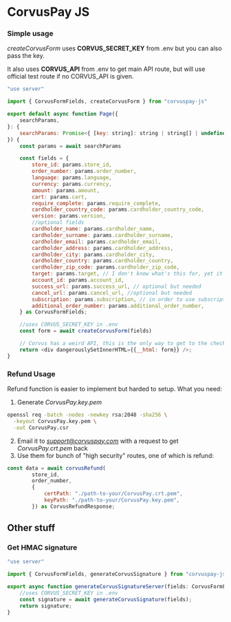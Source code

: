 # CorvusPay JS


### Simple usage

*createCorvusForm* uses **CORVUS_SECRET_KEY** from .env but you can also pass the key.

It also uses **CORVUS_API** from .env to get main API route, but will use official test route if no CORVUS_API is given.

```javascript
"use server"

import { CorvusFormFields, createCorvusForm } from "corvuspay-js"

export default async function Page({
    searchParams,
}: {
    searchParams: Promise<{ [key: string]: string | string[] | undefined }>
}) {
    const params = await searchParams

    const fields = {
        store_id: params.store_id,
        order_number: params.order_number,
        language: params.language,
        currency: params.currency,
        amount: params.amount,
        cart: params.cart,
        require_complete: params.require_complete,
        cardholder_country_code: params.cardholder_country_code,
        version: params.version,
        //optional fields
        cardholder_name: params.cardholder_name,
        cardholder_surname: params.cardholder_surname,
        cardholder_email: params.cardholder_email,
        cardholder_address: params.cardholder_address,
        cardholder_city: params.cardholder_city,
        cardholder_country: params.cardholder_country,
        cardholder_zip_code: params.cardholder_zip_code,
        target: params.target, // I don't know what's this for, yet it's in the docs
        account_id: params.account_id,
        success_url: params.success_url, // optional but needed
        cancel_url: params.cancel_url, //optional but needed
        subscription: params.subscription, // in order to use subscription, email Corvus to enable it for each store
        additional_order_number: params.additional_order_number,
    } as CorvusFormFields;

    //uses CORVUS_SECRET_KEY in .env
    const form = await createCorvusForm(fields)

    // Corvus has a weird API, this is the only way to get to the checkout from a server side rendering.
    return <div dangerouslySetInnerHTML={{__html: form}} />;
}
```
### Refund Usage

Refund function is easier to implement but harded to setup.
What you need:
1) Generate *CorvusPay.key.pem*
```bash
openssl req -batch -nodes -newkey rsa:2048 -sha256 \
  -keyout CorvusPay.key.pem \
  -out CorvusPay.csr
```
2) Email it to *support@corvuspay.com* with a request to get *CorvusPay.crt.pem* back
3) Use them for bunch of "high security" routes, one of which is refund:
```javascript
const data = await corvusRefund(
        store_id,
        order_number,
        {
            certPath: "./path-to-your/CorvusPay.crt.pem",
            keyPath: "./path-to-your/CorvusPay.key.pem",
        }) as CorvusRefundResponse;
```

## Other stuff
### Get HMAC signature
```javascript
"use server"

import { CorvusFormFields, generateCorvusSignature } from "corvuspay-js";

export async function generateCorvusSignatureServer(fields: CorvusFormFields) {
    //uses CORVUS_SECRET_KEY in .env
    const signature = await generateCorvusSignature(fields);
    return signature;
}
```
